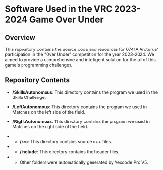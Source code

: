 # Software Used in the VRC 2023-2024 Game Over Under

## Overview

This repository contains the source code and resources for 6741A Arcturus' participation in the "Over Under" competition for the year 2023-2024. We aimed to provide a comprehensive and intelligent solution for the all of this game's programming challenges.

## Repository Contents
- **/SkillsAutonomous**: This directory contains the program we used in the Skills Challenge.
- **/LeftAutonomous**: This directory contains the program we used in Matches on the left side of the field.
- **/RightAutonomous**: This directory contains the program we used in Matches on the right side of the field.
    
- - **/src**: This directory contains source c++ files.
- - **/include**: This directory contains the header files.
- - Other folders were automatically generated by Vexcode Pro V5.
